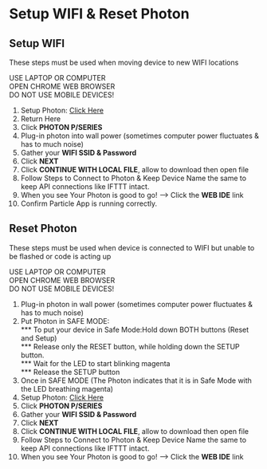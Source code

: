 # Setup WIFI & Reset Photon 

## Setup WIFI

These steps must be used when moving device to new WIFI locations

USE LAPTOP OR COMPUTER<br> 
OPEN CHROME WEB BROWSER<br> 
DO NOT USE MOBILE DEVICES!<br> 

1. Setup Photon: <a href="http://rvciot.app/start" target="blank">Click Here</a>
1. Return Here
1. Click <b>PHOTON P/SERIES</b>
1. Plug-in photon into wall power (sometimes computer power fluctuates & has to much noise)
1. Gather your <b>WIFI SSID & Password</b> 
1. Click <b>NEXT</b>
1. Click <b>CONTINUE WITH LOCAL FILE</b>, allow to download then open file
1. Follow Steps to Connect to Photon & Keep Device Name the same to keep API connections like IFTTT intact.
1. When you see Your Photon is good to go! —> Click the <b>WEB IDE</b> link
1. Confirm Particle App is running correctly. 

## Reset Photon

These steps must be used when device is connected to WIFI but unable to be flashed or code is acting up

USE LAPTOP OR COMPUTER<br>
OPEN CHROME WEB BROWSER<br>
DO NOT USE MOBILE DEVICES!<br> 

1. Plug-in photon in wall power (sometimes computer power fluctuates & has to much noise)
1. Put Photon in SAFE MODE: 
   <br>*** To put your device in Safe Mode:Hold down BOTH buttons (Reset and Setup) 
   <br>*** Release only the RESET button, while holding down the SETUP button.
   <br>*** Wait for the LED to start blinking magenta
   <br>*** Release the SETUP button
1. Once in SAFE MODE (The Photon indicates that it is in Safe Mode with the LED breathing magenta)
1. Setup Photon: <a href="http://rvciot.app/start" target="blank">Click Here</a>
1. Click <b>PHOTON P/SERIES</b>
1. Gather your <b>WIFI SSID & Password</b> 
1. Click <b>NEXT</b>
1. Click <b>CONTINUE WITH LOCAL FILE</b>, allow to download then open file
1. Follow Steps to Connect to Photon & Keep Device Name the same to keep API connections like IFTTT intact.
1. When you see Your Photon is good to go! —> Click the <b>WEB IDE</b> link
